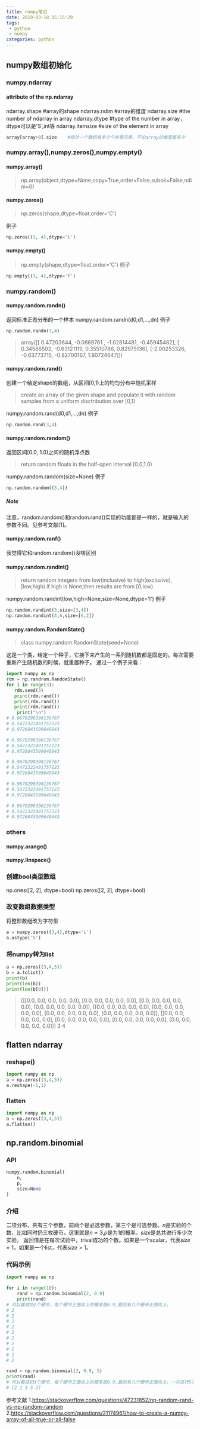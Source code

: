 ```yaml
---
title: numpy笔记
date: 2019-03-18 15:15:29
tags:
 - python
 - numpy
categories: python
---
```


## numpy数组初始化

### numpy.ndarray
#### attribute of the np.ndarray
ndarray.shape        #array的shape
ndarray.ndim            #array的维度
ndarray.size            #the number of ndarray in array
ndarray.dtype        #type of the number in array，dtype可以是'S',int等
ndarray.itemsize        #size of the element in array
``` python
array[array>0].size    #统计一个数组有多少个非零元素，不论array的维度是多少
```


### numpy.array(),numpy.zeros(),numpy.empty()

#### numpy.array()
> np.array(object,dtype=None,copy=True,order=False,subok=False,ndim=0)

#### numpy.zeros()
> np.zeros(shape,dtype=float,order='C')

例子
``` python
np.zeros((3, 4),dtype='i')
``` 

#### numpy.empty()
> np.empty(shape,dtype=float,order='C')
例子
``` python
np.empty((3, 4),dtype='f')
```

### numpy.random()

#### numpy.random.randn()
返回标准正态分布的一个样本
numpy.random.randn(d0,d1,...,dn)
例子
``` python
np.random.randn(3,4)
```
> array([[ 0.47203644, -0.0869761 , -1.02814481, -0.45945482],
       [ 0.34586502, -0.63121119,  0.35510786,  0.82975136],
       [-2.00253326, -0.63773715, -0.82700167,  1.80724647]])

#### numpy.random.rand()
创建一个给定shape的数组，从区间[0,1)上的均匀分布中随机采样
> create an array of the given shape and populate it with random samples from a uniform disctribution over [0,1)

numpy.random.rand(d0,d1,...,dn)
例子
``` python
np.random.rand(3,4)
```

#### numpy.random.random()
返回区间[0.0, 1.0)之间的随机浮点数
> return random floats in the half-open interval [0.0,1.0)

numpy.random.random(size=None)
例子
``` python
np.random.random((3,4))
```
##### Note
注意，random.random()和random.rand()实现的功能都是一样的，就是输入的参数不同。见参考文献[1]。

#### numpy.random.ranf()
我觉得它和random.random()没啥区别

#### numpy.random.randint()
> return random integers from low(inclusive) to high(exclusive),[low,high) if high is None,then results are from [0,low)

numpy.random.randint(low,high=None,size=None,dtype='l')
例子
``` python
np.random.randint(3,size=[3,4])
np.random.randint(4,6,size=[6,2])
```

#### numpy.random.RandomState()
> class numpy.random.RandomState(seed=None)

这是一个类，给定一个种子，它接下来产生的一系列随机数都是固定的。每次需要重新产生随机数的时候，就重置种子。
通过一个例子来看：
``` python
import numpy as np
rdm = np.randrom.RandomState()
for i in range(3):
   rdm.seed(3)
   print(rdm.rand())
   print(rdm.rand())
   print(rdm.rand())
    print("\n")
# 0.9670298390136767
# 0.5472322491757223
# 0.9726843599648843

# 0.9670298390136767
# 0.5472322491757223
# 0.9726843599648843

# 0.9670298390136767
# 0.5472322491757223
# 0.9726843599648843

# 0.9670298390136767
# 0.5472322491757223
# 0.9726843599648843

# 0.9670298390136767
# 0.5472322491757223
# 0.9726843599648843
```

### others
#### numpy.arange()

#### numpy.linspace()

### 创建bool类型数组
np.ones([2, 2], dtype=bool)
np.zeros([2, 2], dtype=bool)

### 改变数组数据类型
将整形数组改为字符型
``` python
a = numpy.zeros((3,4),dtype='i')
a.astype('S')
```

### 将numpy转为list
``` python
a = np.zeros((3,4,5))
b = a.tolist()
print(b)
print(len(b))
print(len(b[0]))
```
> [[[0.0, 0.0, 0.0, 0.0, 0.0], [0.0, 0.0, 0.0, 0.0, 0.0], [0.0, 0.0, 0.0, 0.0, 0.0], [0.0, 0.0, 0.0, 0.0, 0.0]], [[0.0, 0.0, 0.0, 0.0, 0.0], [0.0, 0.0, 0.0, 0.0, 0.0], [0.0, 0.0, 0.0, 0.0, 0.0], [0.0, 0.0, 0.0, 0.0, 0.0]], [[0.0, 0.0, 0.0, 0.0, 0.0], [0.0, 0.0, 0.0, 0.0, 0.0], [0.0, 0.0, 0.0, 0.0, 0.0], [0.0, 0.0, 0.0, 0.0, 0.0]]]
3
4

## flatten ndarray

### reshape()
``` python
import numpy as np
a = np.zeros((3,4,5))
a.reshape(-1,1)
```

### flatten
``` python
import numpy as np
a = np.zeros((3,4,5))
a.flatten()
```

## np.random.binomial

### API
``` python
numpy.random.binomial(
	n, 
	p, 
	size=None
)
```

### 介绍
二项分布，共有三个参数，前两个是必选参数，第三个是可选参数。$n$是实验的个数，比如同时扔三枚硬币，这里就是$n=3$,$p$是为$1$的概率。$size$是总共进行多少次实验。
返回值是在每次试验中，trival成功的个数。如果是一个scalar，代表$size=1$，如果是一个list，代表$size\gt 1$。

### 代码示例
``` python
import numpy as np

for i in range(10):
    rand = np.random.binomial(2, 0.9)
    print(rand)
# 可以看成扔2个硬币，每个硬币正面向上的概率是0.9,最后有几个硬币正面向上。
# 2
# 2
# 2
# 2
# 2
# 2
# 2
# 1
# 1
# 2

rand = np.random.binomial(3, 0.9, 5)
print(rand)
# 可以看成扔3个硬币，每个硬币正面向上的概率是0.9,最后有几个硬币正面向上。一共进行5次实验。
# [2 2 3 3 2]
```

参考文献
1.https://stackoverflow.com/questions/47231852/np-random-rand-vs-np-random-random
2.https://stackoverflow.com/questions/21174961/how-to-create-a-numpy-array-of-all-true-or-all-false
